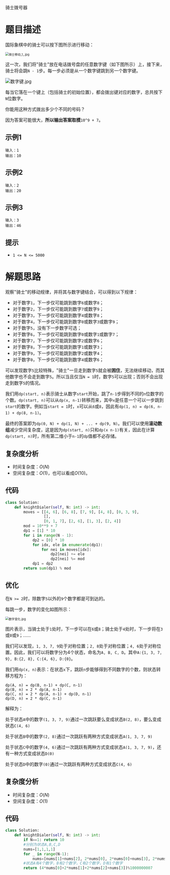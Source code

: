 骑士拨号器

# 题目描述

国际象棋中的骑士可以按下图所示进行移动：

<img src="https://assets.leetcode-cn.com/aliyun-lc-upload/uploads/2018/11/03/knight.png" alt="骑士移动_1_.jpg" style="zoom:67%;" />

这一次，我们将"骑士"放在电话拨号盘的任意数字键（如下图所示）上，接下来，骑士将会跳`N - 1`步。每一步必须是从一个数字键跳到另一个数字键。

![数字键.jpg](https://assets.leetcode-cn.com/aliyun-lc-upload/uploads/2018/11/03/keypad.png)

每当它落在一个键上（包括骑士的初始位置），都会拨出键对应的数字，总共按下`N`位数字。

你能用这种方式拨出多少个不同的号码？

因为答案可能很大，**所以输出答案取模**`10^9 + 7`。

## 示例1

```
输入：1
输出：10
```

## 示例2

```
输入：2
输出：20
```

## 示例3

```
输入：3
输出：46
```

## 提示

- `1 <= N <= 5000`

# 解题思路

观察"骑士"的移动规律，并将其与数字键结合，可以得到以下规律：

- 对于数字`1`，下一步仅可能跳到数字`6`或数字`8`；
- 对于数字`2`，下一步仅可能跳到数字`7`或数字`9`；
- 对于数字`3`，下一步仅可能跳到数字`4`或数字`8`；
- 对于数字`4`，下一步仅可能跳到数字`0`或数字`3`或数字`9`；
- 对于数字`5`，没有下一步数字可选；
- 对于数字`6`，下一步仅可能跳到数字`0`或数字`1`或数字`7`；
- 对于数字`7`，下一步仅可能跳到数字`2`或数字`6`；
- 对于数字`8`，下一步仅可能跳到数字`1`或数字`3`；
- 对于数字`9`，下一步仅可能跳到数字`2`或数字`4`；
- 对于数字`0`，下一步仅可能跳到数字`4`或数字`6`；

可以发现数字`5`比较特殊，"骑士"一旦走到数字`5`就会被**困住**，无法继续移动，而其他数字也不会走到数字`5`。所以当且仅当`N = 1`时，数字`5`可以出现；否则不会出现走到数字`5`的情况。

我们用`dp(start, n)`表示骑士从数字`start`开始，跳了`n-1`步得到不同的`n`位数字的个数。`dp(start, n)`可以从`dp(x, n-1)`转移而来，其中`x`是任意一个可以一步跳到`start`的数字。例如当`start = 1`时，`x`可以从`6`或`8`，因此有`dp(1, n) = dp(6, n-1) + dp(8, n-1)`。

最终的答案即为`dp(0, N) + dp(1, N) + ... + dp(9, N)`。我们可以使用**滚动数组**减少空间复杂度，这是因为`dp(start, n)`只和`dp(x n-1)`有关，因此在计算`dp(start, n)`时，所有第二维小于`n-1`的`dp`值都不必存储。

## 复杂度分析

- 时间复杂度：$O(N)$
- 空间复杂度：$O(1)$，也可以看成$O(10)$。

## 代码

```python
class Solution:
    def knightDialer(self, N: int) -> int:
        moves = [[4, 6], [6, 8], [7, 9], [4, 8], [0, 3, 9], 
                 [],
                 [0, 1, 7], [2, 6], [1, 3], [2, 4]]
        mod = 10**9 + 7
        dp1 = [1] * 10
        for i in range(N - 1):
            dp2 = [0] * 10
            for idx, ele in enumerate(dp1):
                for nei in moves[idx]:
                    dp2[nei] += ele
                    dp2[nei] %= mod       
            dp1 = dp2
        return sum(dp1) % mod
```

## 优化

在`N >= 2`时，除数字`5`以外的`9`个数字都是可到达的。

每跳一步，数字的变化如图所示：

<img src="https://pic.leetcode-cn.com/7eaa506cae552733d5dc771c92d943a122e30eeef648460d6e3ec81fccfe76d8-QQ%E6%88%AA%E5%9B%BE20200226000022.png" alt="数字变化.jpg" style="zoom:67%;" />

图片表示，当骑士处于`1`处时，下一步可以在`6`或`8`；骑士处于`4`处时，下一步将在`3`或`0`或`9`；......

我们可以发现，`1, 3, 7, 9`处于对称位置；`2, 8`处于对称位置；`4, 6`处于对称位置。因此，我们可以将数字分为4个状态，命名为`A, B, C, D`。其中`A:{1, 3, 7, 9}, B:{2, 8}, C:{4, 6}, D:{0}`。

我们用`dp(x, n)`表示：在状态`x`下，跳跃`n`步能够得到不同数字的个数，则状态转移方程为：

```
dp(A, n) = dp(B, n-1) + dp(C, n-1)
dp(B, n) = 2 * dp(A, n-1)
dp(C, n) = 2 * dp(A, n-1) + dp(D, n-1)
dp(D, n) = 2 * dp(C, n-1)
```

解释为：

处于状态`A`中的数字`(1, 3, 7, 9)`通过一次跳跃要么变成状态`B(2, 8)`，要么变成状态`C(4, 6)`

处于状态`B`中的数字`(2, 8)`通过一次跳跃有两种方式变成状态`A(1, 3, 7, 9)`

处于状态`C`中的数字`(4, 6)`通过一次跳跃有两种方式变成状态`A(1, 3, 7, 9)`，还有一种方式变成状态`D(0)`

处于状态`D`中的数字`(0)`通过一次跳跃有两种方式变成状态`C(4, 6)`

## 复杂度分析

- 时间复杂度：$O(N)$
- 空间复杂度：$O(1)$

## 代码

```python
class Solution:
    def knightDialer(self, N: int) -> int:
        if N==1: return 10
        #分别为状态A,B,C,D
        nums=[1,1,1,1]
        for _ in range(N-1):
            nums=[nums[1]+nums[2], 2*nums[0], 2*nums[0]+nums[3], 2*nums[2]]
        #状态A有4个数字，B有2个数字，C有2个数字，D有1个数字
        return (4*nums[0]+2*nums[1]+2*nums[2]+nums[3])%1000000007
```

